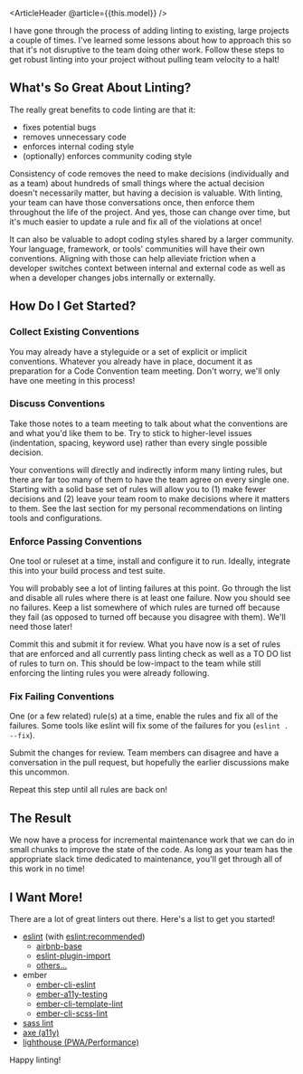 <ArticleHeader @article={{this.model}} />

I have gone through the process of adding linting to existing, large projects a couple of times. I've learned some lessons about how to approach this so that it's not disruptive to the team doing other work. Follow these steps to get robust linting into your project without pulling team velocity to a halt!


## What's So Great About Linting?

The really great benefits to code linting are that it:

- fixes potential bugs
- removes unnecessary code
- enforces internal coding style
- (optionally) enforces community coding style

Consistency of code removes the need to make decisions (individually and as a team) about hundreds of small things where the actual decision doesn't necessarily matter, but having a decision is valuable. With linting, your team can have those conversations once, then enforce them throughout the life of the project. And yes, those can change over time, but it's much easier to update a rule and fix all of the violations at once!

It can also be valuable to adopt coding styles shared by a larger community. Your language, framework, or tools' communities will have their own conventions. Aligning with those can help alleviate friction when a developer switches context between internal and external code as well as when a developer changes jobs internally or externally.


## How Do I Get Started?

### Collect Existing Conventions

You may already have a styleguide or a set of explicit or implicit conventions. Whatever you already have in place, document it as preparation for a Code Convention team meeting. Don't worry, we'll only have one meeting in this process!


### Discuss Conventions
  
Take those notes to a team meeting to talk about what the conventions are and what you'd like them to be. Try to stick to higher-level issues (indentation, spacing, keyword use) rather than every single possible decision.

Your conventions will directly and indirectly inform many linting rules, but there are far too many of them to have the team agree on every single one. Starting with a solid base set of rules will allow you to (1) make fewer decisions and (2) leave your team room to make decisions where it matters to them. See the last section for my personal recommendations on linting tools and configurations.


### Enforce Passing Conventions

One tool or ruleset at a time, install and configure it to run. Ideally, integrate this into your build process and test suite.

You will probably see a lot of linting failures at this point. Go through the list and disable all rules where there is at least one failure. Now you should see no failures. Keep a list somewhere of which rules are turned off because they fail (as opposed to turned off because you disagree with them). We'll need those later!

Commit this and submit it for review. What you have now is a set of rules that are enforced and all currently pass linting check as well as a TO DO list of rules to turn on. This should be low-impact to the team while still enforcing the linting rules you were already following.


### Fix Failing Conventions

One (or a few related) rule(s) at a time, enable the rules and fix all of the failures. Some tools like eslint will fix some of the failures for you (`eslint . --fix`).

Submit the changes for review. Team members can disagree and have a conversation in the pull request, but hopefully the earlier discussions make this uncommon.

Repeat this step until all rules are back on!


## The Result

We now have a process for incremental maintenance work that we can do in small chunks to improve the state of the code. As long as your team has the appropriate slack time dedicated to maintenance, you'll get through all of this work in no time!


## I Want More!

There are a lot of great linters out there. Here's a list to get you started!

- [eslint](http://eslint.org/) (with [eslint:recommended](http://eslint.org/docs/user-guide/configuring#using-eslintrecommended))
  - [airbnb-base](https://github.com/airbnb/javascript)
  - [eslint-plugin-import](https://github.com/benmosher/eslint-plugin-import)
  - [others...](https://www.npmjs.com/browse/keyword/eslint)
- ember
  - [ember-cli-eslint](https://github.com/ember-cli/ember-cli-eslint)
  - [ember-a11y-testing](https://github.com/ember-a11y/ember-a11y-testing)
  - [ember-cli-template-lint](https://github.com/rwjblue/ember-cli-template-lint)
  - [ember-cli-scss-lint](https://github.com/tomasbasham/ember-cli-scss-lint)
- [sass lint](https://github.com/sasstools/sass-lint)
- [axe (a11y)](https://github.com/dequelabs/axe-core)
- [lighthouse (PWA/Performance)](https://developers.google.com/web/tools/lighthouse/)

Happy linting!
